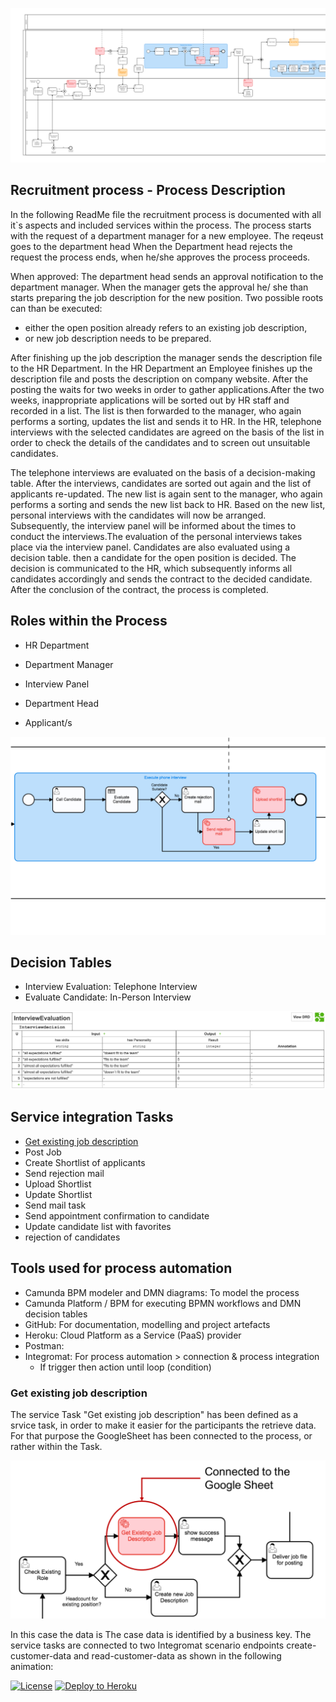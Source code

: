 ![](https://raw.githubusercontent.com/DigiBP/digibp-dom/master/Report%20Pics/Bildschirmfoto%202018-05-24%20um%2014.46.10.png?token=AjCUhwInWmmCBBoTeNRimPxtrjZRhdZcks5bD-7TwA%3D%3D)


## Recruitment process - Process Description

In the following ReadMe file the recruitment process is documented with all it`s aspects and included services within 
the process.
The process starts with the request of a department manager for a new employee. The reqeust goes to the department 
head When the Department head rejects the request the process ends, when he/she approves the process proceeds. 

When approved: The department head sends an approval notification to the department manager. When the 
manager gets the approval he/ she than starts preparing the job description for the new position. 
Two possible roots can than be executed: 

- either the open position already refers to an existing job description, 
- or new job description needs to be prepared. 

After finishing up the job description the manager sends the description file to the HR 
Department. In the HR Department an Employee finishes up the description file and posts the description on company 
website. After the posting the waits for two weeks in order to gather applications.After the two weeks, inappropriate 
applications will be sorted out by HR staff and recorded in a list. The list is then forwarded to the manager, who 
again performs a sorting, updates the list and sends it to HR. In the HR, telephone interviews with the selected 
candidates are agreed on the basis of the list in order to check the details of the candidates and to screen out 
unsuitable candidates. 

The telephone interviews are evaluated on the basis of a decision-making table. After the 
interviews, candidates are sorted out again and the list of applicants re-updated. The new list is again sent to the 
manager, who again performs a sorting and sends the new list back to HR. Based on the new list, personal interviews 
with the candidates will now be arranged. Subsequently, the interview panel will be informed about the times to conduct 
the interviews.The evaluation of the personal interviews takes place via the interview panel.
Candidates are also evaluated using a decision table. then a candidate for the open position is decided.
The decision is communicated to the HR, which subsequently informs all candidates accordingly and sends the contract 
to the decided candidate. After the conclusion of the contract, the process is completed.



## Roles within the Process

- HR Department
- Department Manager
- Interview Panel
- Department Head

- Applicant/s

![](https://raw.githubusercontent.com/DigiBP/digibp-dom/master/Report%20Pics/Evaluate%20Candidate.png?token=AjCUh2lQ3Fr7v7NC8N8x3-8GrnLUPVkwks5bEAL5wA%3D%3D)

## Decision Tables

- Interview Evaluation: Telephone Interview
- Evaluate Candidate: In-Person Interview


![](https://raw.githubusercontent.com/DigiBP/digibp-dom/master/Report%20Pics/Bildschirmfoto%202018-05-24%20um%2016.02.59.png?token=AjCUhxuXdZJwUyqgV8rq6dIwyi0ZRmQLks5bEAHIwA%3D%3D)


## Service integration Tasks

- [Get existing job description](GetJob)
- Post Job
- Create Shortlist of applicants
- Send rejection mail
- Upload Shortlist
- Update Shortlist
- Send mail task
- Send appointment confirmation to candidate
- Update candidate list with favorites
- rejection of candidates

## Tools used for process automation

- Camunda BPM modeler and DMN diagrams: To model the process
- Camunda Platform / BPM for executing BPMN workflows and DMN decision tables
- GitHub: For documentation, modelling and project artefacts
- Heroku: Cloud Platform as a Service (PaaS) provider
- Postman:
- Integromat: For process automation > connection & process integration
  - If trigger then action until loop (condition)

### Get existing job description

The service Task "Get existing job description" has been defined as a srvice task, in order to make it easier for the participants the retrieve data. For that purpose the GoogleSheet has been connected to the process, or rather within the Task. 

![](https://raw.githubusercontent.com/DigiBP/digibp-dom/master/Report%20Pics/Get%20Existing%20job%20description.png?token=AjCUh2d9IstZXTeX4bfLhBTrk1yojPKCks5bEAgawA%3D%3D)


In this case the data is The case data is identified by a business key. The service tasks are connected to two Integromat scenario endpoints create-customer-data and read-customer-data as shown in the following animation:



[![License](http://img.shields.io/:license-apache-blue.svg)](http://www.apache.org/licenses/LICENSE-2.0.html)
[![Deploy to Heroku](https://img.shields.io/badge/deploy%20to-Heroku-6762a6.svg?longCache=true)](https://heroku.com/deploy)

